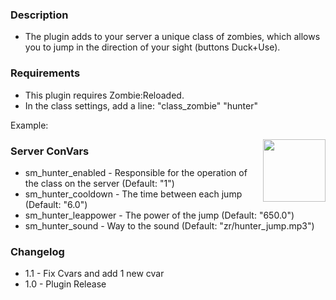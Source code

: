 ### Description
* The plugin adds to your server a unique class of zombies, which allows you to jump in the direction of your sight (buttons Duck+Use).

### Requirements
* This plugin requires Zombie:Reloaded.
* In the class settings, add a line: "class_zombie" "hunter"

Example: 

<img align="right" src="https://i.imgur.com/NYXOAsv.png" height="100" width="100">

### Server ConVars

* sm_hunter_enabled - Responsible for the operation of the class on the server (Default: "1")
* sm_hunter_cooldown - The time between each jump (Default: "6.0")
* sm_hunter_leappower - The power of the jump (Default: "650.0")
* sm_hunter_sound - Way to the sound (Default: "zr/hunter_jump.mp3")


### Changelog
* 1.1 - Fix Cvars and add 1 new cvar
* 1.0 - Plugin Release
